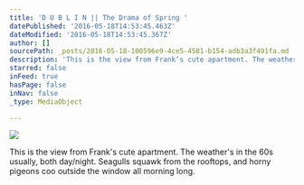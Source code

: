 ```yaml
---
title: 'D U B L I N || The Drama of Spring '
datePublished: '2016-05-18T14:53:45.463Z'
dateModified: '2016-05-18T14:53:45.367Z'
author: []
sourcePath: _posts/2016-05-18-100596e9-4ce5-4581-b154-adb3a3f491fa.md
description: 'This is the view from Frank’s cute apartment. The weather’s in the 60s usually, both day/night. Seagulls squawk from the rooftops, and horny pigeons coo outside the window all morning long.'
starred: false
inFeed: true
hasPage: false
inNav: false
_type: MediaObject

---
```

![](https://s3-us-west-2.amazonaws.com/the-grid-img/p/133cf9c2c3dffc321d7bf56dc6f996a95a7f9e9e.jpg)

This is the view from Frank's cute apartment. The weather's in the 60s usually, both day/night. Seagulls squawk from the rooftops, and horny pigeons coo outside the window all morning long.